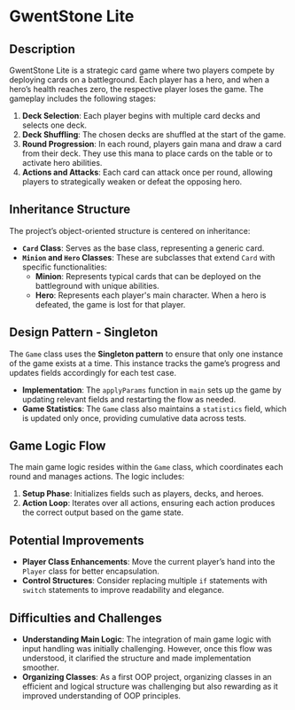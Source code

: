# GwentStone Lite

## Description
GwentStone Lite is a strategic card game where two players compete by deploying cards on a battleground. Each player has a hero, and when a hero’s health reaches zero, the respective player loses the game. The gameplay includes the following stages:

1. **Deck Selection**: Each player begins with multiple card decks and selects one deck.
2. **Deck Shuffling**: The chosen decks are shuffled at the start of the game.
3. **Round Progression**: In each round, players gain mana and draw a card from their deck. They use this mana to place cards on the table or to activate hero abilities.
4. **Actions and Attacks**: Each card can attack once per round, allowing players to strategically weaken or defeat the opposing hero.

## Inheritance Structure

The project’s object-oriented structure is centered on inheritance:

- **`Card` Class**: Serves as the base class, representing a generic card.
- **`Minion` and `Hero` Classes**: These are subclasses that extend `Card` with specific functionalities:
  - **Minion**: Represents typical cards that can be deployed on the battleground with unique abilities.
  - **Hero**: Represents each player's main character. When a hero is defeated, the game is lost for that player.

## Design Pattern - Singleton

The `Game` class uses the **Singleton pattern** to ensure that only one instance of the game exists at a time. This instance tracks the game’s progress and updates fields accordingly for each test case.

- **Implementation**: The `applyParams` function in `main` sets up the game by updating relevant fields and restarting the flow as needed.
- **Game Statistics**: The `Game` class also maintains a `statistics` field, which is updated only once, providing cumulative data across tests.

## Game Logic Flow

The main game logic resides within the `Game` class, which coordinates each round and manages actions. The logic includes:

1. **Setup Phase**: Initializes fields such as players, decks, and heroes.
2. **Action Loop**: Iterates over all actions, ensuring each action produces the correct output based on the game state.

## Potential Improvements

- **Player Class Enhancements**: Move the current player’s hand into the `Player` class for better encapsulation.
- **Control Structures**: Consider replacing multiple `if` statements with `switch` statements to improve readability and elegance.

## Difficulties and Challenges

- **Understanding Main Logic**: The integration of main game logic with input handling was initially challenging. However, once this flow was understood, it clarified the structure and made implementation smoother.
- **Organizing Classes**: As a first OOP project, organizing classes in an efficient and logical structure was challenging but also rewarding as it improved understanding of OOP principles.
